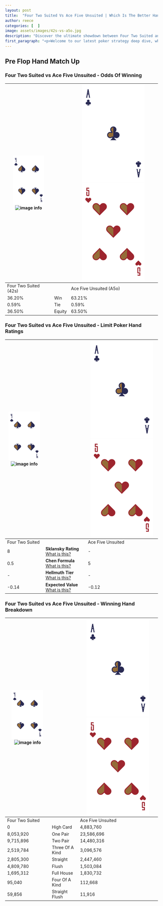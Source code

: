 ```yaml
---
layout: post
title:  "Four Two Suited Vs Ace Five Unsuited | Which Is The Better Hand In Poker? A Complete Guide"
author: reece
categories: [  ]
image: assets/images/42s-vs-a5o.jpg
description: "Discover the ultimate showdown between Four Two Suited and Ace Five Unsuited in poker! Uncover the odds, strategies, and scenarios where one hand triumphs over the other. Get ready to up your poker game with this thrilling analysis."
first_paragraph: "<p>Welcome to our latest poker strategy deep dive, where we're pitting two distinct hands against each other in a high-stakes showdown: Four Two Suited vs Ace Five Unsuited.</p><p>In the dynamic world of poker, every decision counts, and knowing which hand holds the upper hand is key to your success at the table.</p><p>In this article, we'll dissect these two hands, explore the scenarios where one dominates the other, and equip you with the knowledge to make strategic choices that can tip the odds in your favor.</p><p>Get ready to unravel the intriguing dynamics of these poker hands and elevate your game to new heights.</p>"
---
```




[comment]: # (sp0)

## Pre Flop Hand Match Up

<div class="table hand-ratings" markdown="1"> 



### Four Two Suited vs Ace Five Unsuited - Odds Of Winning


    
| ![image info](assets/images/hand1/4.png) ![image info](assets/images/hand1/2s.png) |  | ![image info](assets/images/hand2/A.png) ![image info](assets/images/hand2/5o.png) |
| -------- | -------- | -------- |
| Four Two Suited (42s) |  | Ace Five Unsuited (A5o) |
| 36.20% | Win | 63.21% |
| 0.59% | Tie | 0.59% |
| 36.50% | Equity | 63.50% |




[comment]: # (sp1)



### Four Two Suited vs Ace Five Unsuited - Limit Poker Hand Ratings


    
| ![image info](assets/images/hand1/4.png) ![image info](assets/images/hand1/2s.png) |  | ![image info](assets/images/hand2/A.png) ![image info](assets/images/hand2/5o.png) |
| -------- | -------- | -------- |
| Four Two Suited |  | Ace Five Unsuited |
| 8 | **Sklansky Rating** [What is this?](/sklansky-rating-explained) | - |
| 0.5 | **Chen Formula** [What is this?](/chen-formula-explained) | 5 |
| - | **Hellmuth Tier** [What is this?](/Hellmuth-tier-explained) | - |
| -0.14 | **Expected Value** [What is this?](/expected-value-explained) | -0.12 |




[comment]: # (sp2)



### Four Two Suited vs Ace Five Unsuited - Winning Hand Breakdown


    
| ![image info](assets/images/hand1/4.png) ![image info](assets/images/hand1/2s.png) |  | ![image info](assets/images/hand2/A.png) ![image info](assets/images/hand2/5o.png) |
| -------- | -------- | -------- |
| Four Two Suited |  | Ace Five Unsuited |
| 0 | High Card | 4,883,760 |
| 8,053,920 | One Pair | 23,586,696 |
| 9,715,896 | Two Pair | 14,480,316 |
| 2,519,784 | Three Of A Kind | 3,096,576 |
| 2,805,300 | Straight | 2,447,460 |
| 4,809,780 | Flush | 1,503,084 |
| 1,695,312 | Full House | 1,830,732 |
| 95,040 | Four Of A Kind | 112,668 |
| 59,856 | Straight Flush | 11,916 |




[comment]: # (sp3)



</div>

[comment]: # (sp4)



[comment]: # (sp5)

